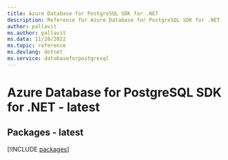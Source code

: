 ```yaml
---
title: Azure Database for PostgreSQL SDK for .NET
description: Reference for Azure Database for PostgreSQL SDK for .NET
author: pallavit
ms.author: pallavit
ms.data: 11/28/2022
ms.topic: reference
ms.devlang: dotnet
ms.service: databaseforpostgresql
---
```

# Azure Database for PostgreSQL SDK for .NET - latest
## Packages - latest
[!INCLUDE [packages](database-for-postgresql-index.md)]